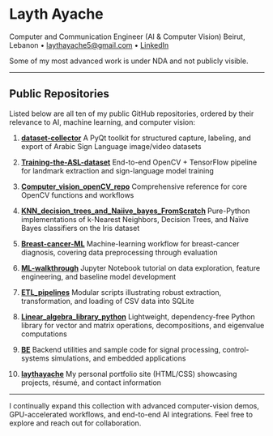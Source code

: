 # Layth Ayache

Computer and Communication Engineer (AI & Computer Vision)
Beirut, Lebanon • [laythayache5@gmail.com](mailto:laythayache5@gmail.com) • [LinkedIn](https://www.linkedin.com/in/laythayache)

Some of my most advanced work is under NDA and not publicly visible.

---

## Public Repositories

Listed below are all ten of my public GitHub repositories, ordered by their relevance to AI, machine learning, and computer vision:

1. **[dataset-collector](https://github.com/laythayache/dataset-collector)**
   A PyQt toolkit for structured capture, labeling, and export of Arabic Sign Language image/video datasets 

2. **[Training-the-ASL-dataset](https://github.com/laythayache/Training-the-ASL-dataset)**
   End-to-end OpenCV + TensorFlow pipeline for landmark extraction and sign-language model training 

3. **[Computer\_vision\_openCV\_repo](https://github.com/laythayache/Computer_vision_openCV_repo)**
   Comprehensive reference for core OpenCV functions and workflows 

4. **[KNN\_decision\_trees\_and\_Naiive\_bayes\_FromScratch](https://github.com/laythayache/KNN_decision_trees_and_Naiive_bayes_FromScratch)**
   Pure-Python implementations of k-Nearest Neighbors, Decision Trees, and Naïve Bayes classifiers on the Iris dataset 

5. **[Breast-cancer-ML](https://github.com/laythayache/Breast-cancer-ML)**
   Machine-learning workflow for breast-cancer diagnosis, covering data preprocessing through evaluation 

6. **[ML-walkthrough](https://github.com/laythayache/ML-walkthrough)**
   Jupyter Notebook tutorial on data exploration, feature engineering, and baseline model development 

7. **[ETL\_pipelines](https://github.com/laythayache/ETL_pipelines)**
   Modular scripts illustrating robust extraction, transformation, and loading of CSV data into SQLite 

8. **[Linear\_algebra\_library\_python](https://github.com/laythayache/Linear_algebra_library_python)**
   Lightweight, dependency-free Python library for vector and matrix operations, decompositions, and eigenvalue computations

9. **[BE](https://github.com/laythayache/BE)**
   Backend utilities and sample code for signal processing, control-systems simulations, and embedded applications 

10. **[laythayache](https://github.com/laythayache/laythayache)**
    My personal portfolio site (HTML/CSS) showcasing projects, résumé, and contact information 
---

I continually expand this collection with advanced computer-vision demos, GPU-accelerated workflows, and end-to-end AI integrations. Feel free to explore and reach out for collaboration.

[1]: https://github.com/laythayache?tab=repositories "laythayache (laythayache) / Repositories · GitHub"
